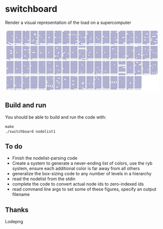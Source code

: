# switchboard
Render a visual representation of the load on a supercomputer

![sample](out.png?raw=true "Example of 8192-node job on Frontier")

## Build and run
You should be able to build and run the code with:

	make
	./switchboard nodelist1

## To do
* Finish the nodelist-parsing code
* Create a system to generate a never-ending list of colors, use the ryb system, ensure each additional color is far away from all others
* generalize the box-sizing code to any number of levels in a hierarchy
* read the nodelist from the stdin
* complete the code to convert actual node ids to zero-indexed ids
* read command line args to set some of these figures, specify an output filename

## Thanks
Lodepng
